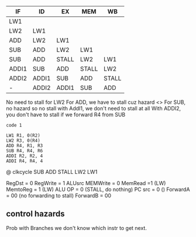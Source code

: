 | IF    | ID    | EX    | MEM   | WB    |
| ----- | ----- | ----- | ----- | ----- |
| LW1   |       |       |       |       |
| LW2   | LW1   |       |       |       |
| ADD   | LW2   | LW1   |       |       |
| SUB   | ADD   | LW2   | LW1   |       |
| SUB   | ADD   | STALL | LW2   | LW1   |
| ADDI1 | SUB   | ADD   | STALL | LW2   |
| ADDI2 | ADDI1 | SUB   | ADD   | STALL |
| -     | ADDI2 | ADDI1 | SUB   | ADD   |

No need to stall for LW2
For ADD, we have to stall cuz hazard <>
For SUB, no hazard so no stall
with AddI1, we don't need to stall at all
With ADDI2, you don't have to stall if we forward R4 from SUB

```
code 1

LW1 R1, 0(R2)
LW2 R3, 0(R4)
ADD R4, R1, R3
SUB R4, R4, R6
ADDI R2, R2, 4
ADDI R4, R4, 4
```
@ clkcycle SUB ADD STALL LW2 LW1

RegDst = 0
RegWrite = 1
ALUsrc
MEMWrite = 0
MemRead =1 (LW)
MemtoReg = 1 (LW)
ALU OP = 0 (STALL, do nothing)
PC src = 0 ()
ForwardA = 00 (no forwarding to stall)
ForwardB = 00

## control hazards
Prob with Branches
we don't know which instr to get next. 